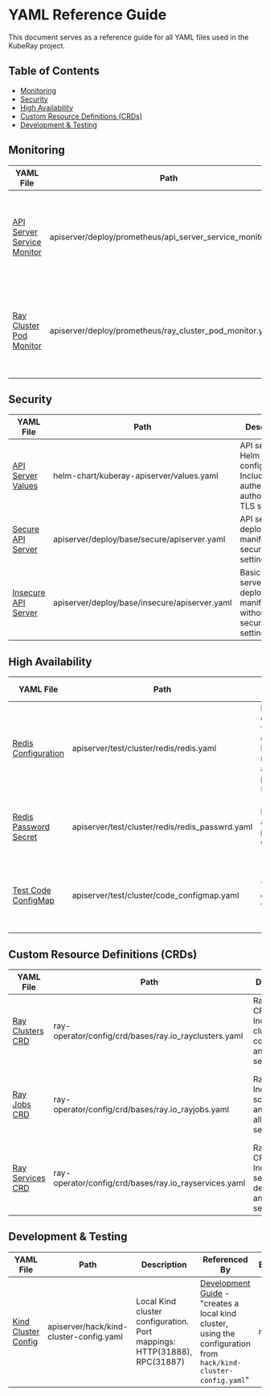 # YAML Reference Guide

This document serves as a reference guide for all YAML files used in the KubeRay project.

## Table of Contents
- [Monitoring](#monitoring)
- [Security](#security)
- [High Availability](#ha)
- [Custom Resource Definitions (CRDs)](#crds)
- [Development & Testing](#development)

<a name="monitoring"></a>
## Monitoring

| YAML File | Path | Description | Referenced By | Branch/Tag | Dependencies |
|-----------|------|-------------|---------------|------------|--------------|
| [API Server Service Monitor](../../apiserver/deploy/prometheus/api_server_service_monitor.yaml) | apiserver/deploy/prometheus/api_server_service_monitor.yaml | Collects API server metrics into Prometheus. Key metrics: request count, response time, etc. | [Monitoring Guide](../../apiserver/Monitoring.md) - "Now we can install a [service monitor](deploy/prometheus/api_server_service_monitor.yaml) to scrape Api Server metrics" | master | Prometheus Operator CRD |
| [Ray Cluster Pod Monitor](../../apiserver/deploy/prometheus/ray_cluster_pod_monitor.yaml) | apiserver/deploy/prometheus/ray_cluster_pod_monitor.yaml | Monitors Ray cluster node metrics. Collects CPU, memory, GPU usage, etc. | [Monitoring Guide](../../apiserver/Monitoring.md) - "we suggest we create a single [pod monitor](deploy/prometheus/ray_cluster_pod_monitor.yaml) that can be installed" | master | Prometheus Operator CRD |

<a name="security"></a>
## Security

| YAML File | Path | Description | Referenced By | Branch/Tag | Dependencies |
|-----------|------|-------------|---------------|------------|--------------|
| [API Server Values](../../helm-chart/kuberay-apiserver/values.yaml) | helm-chart/kuberay-apiserver/values.yaml | API server Helm chart configuration. Includes authentication, authorization, TLS settings | [Securing Implementation](../../apiserver/SecuringImplementation.md) - "please modify [values.yaml](../../helm-chart/kuberay-apiserver/values.yaml) to set the parameter" | master | - |
| [Secure API Server](../../apiserver/deploy/base/secure/apiserver.yaml) | apiserver/deploy/base/secure/apiserver.yaml | API server deployment manifest with security settings | Used in kustomization.yaml but not directly referenced in docs | master | API Server Values |
| [Insecure API Server](../../apiserver/deploy/base/insecure/apiserver.yaml) | apiserver/deploy/base/insecure/apiserver.yaml | Basic API server deployment manifest without security settings | Used in kustomization.yaml but not directly referenced in docs | master | API Server Values |

<a name="ha"></a>
## High Availability

| YAML File | Path | Description | Referenced By | Branch/Tag | Dependencies |
|-----------|------|-------------|---------------|------------|--------------|
| [Redis Configuration](../../apiserver/test/cluster/redis/redis.yaml) | apiserver/test/cluster/redis/redis.yaml | Redis configuration for HA cluster. Includes replication and persistence settings | [HA Cluster Guide](../../apiserver/HACluster.md) - "For this example we will use a rather simple [yaml file](test/cluster/redis/redis.yaml)" | master | Redis Password Secret |
| [Redis Password Secret](../../apiserver/test/cluster/redis/redis_passwrd.yaml) | apiserver/test/cluster/redis/redis_passwrd.yaml | Redis authentication password configuration | [HA Cluster Guide](../../apiserver/HACluster.md) - "you need to create [secret](test/cluster/redis/redis_passwrd.yaml) in the namespace" | master | - |
| [Test Code ConfigMap](../../apiserver/test/cluster/code_configmap.yaml) | apiserver/test/cluster/code_configmap.yaml | Test code configuration for HA cluster | [HA Cluster Guide](../../apiserver/HACluster.md) - "we will create a [config map](test/cluster/code_configmap.yaml), containing simple code" | master | Redis Configuration |

<a name="crds"></a>
## Custom Resource Definitions (CRDs)

| YAML File | Path | Description | Referenced By | Branch/Tag | Dependencies |
|-----------|------|-------------|---------------|------------|--------------|
| [Ray Clusters CRD](../../ray-operator/config/crd/bases/ray.io_rayclusters.yaml) | ray-operator/config/crd/bases/ray.io_rayclusters.yaml | Ray cluster CRD. Includes cluster configuration and scaling settings | [Helm Installation Guide](../deploy/helm.md) - "kubectl create -k github.com/ray-project/kuberay/ray-operator/config/crd?ref=v1.1.0" | master | - |
| [Ray Jobs CRD](../../ray-operator/config/crd/bases/ray.io_rayjobs.yaml) | ray-operator/config/crd/bases/ray.io_rayjobs.yaml | Ray job CRD. Includes job scheduling and resource allocation settings | [Helm Installation Guide](../deploy/helm.md) - "kubectl create -k github.com/ray-project/kuberay/ray-operator/config/crd?ref=v1.1.0" | master | Ray Clusters CRD |
| [Ray Services CRD](../../ray-operator/config/crd/bases/ray.io_rayservices.yaml) | ray-operator/config/crd/bases/ray.io_rayservices.yaml | Ray service CRD. Includes service deployment and routing settings | [Helm Installation Guide](../deploy/helm.md) - "kubectl create -k github.com/ray-project/kuberay/ray-operator/config/crd?ref=v1.1.0" | master | Ray Clusters CRD |

<a name="development"></a>
## Development & Testing

| YAML File | Path | Description | Referenced By | Branch/Tag | Dependencies |
|-----------|------|-------------|---------------|------------|--------------|
| [Kind Cluster Config](../../apiserver/hack/kind-cluster-config.yaml) | apiserver/hack/kind-cluster-config.yaml | Local Kind cluster configuration. Port mappings: HTTP(31888), RPC(31887) | [Development Guide](../../apiserver/DEVELOPMENT.md) - "creates a local kind cluster, using the configuration from `hack/kind-cluster-config.yaml`" | master | - |